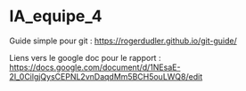 # IA_equipe_4

Guide simple pour git : https://rogerdudler.github.io/git-guide/

Liens vers le google doc pour le rapport : https://docs.google.com/document/d/1NEsaE-2I_0CilgjQysCEPNL2vnDaqdMm5BCH5ouLWQ8/edit